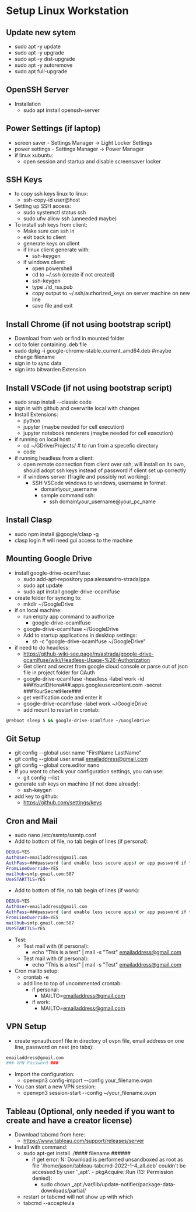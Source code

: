 # Setup Linux Workstation

## Update new sytem

* sudo apt -y update
* sudo apt -y upgrade
* sudo apt -y dist-upgrade
* sudo apt -y autoremove
* sudo apt full-upgrade

## OpenSSH Server

* Installation
  * sudo apt install openssh-server

## Power Settings (if laptop)

* screen saver - Settings Manager -> Light Locker Settings
* power settings - Settings Manager -> Power Manager
* if linux xubuntu:
  * open session and startup and disable screensaver locker

## SSH Keys

* to copy ssh keys linux to linux:
  * ssh-copy-id user@host
* Setting up SSH access:
  * sudo systemctl status ssh
  * sudo ufw allow ssh (unneeded maybe)
* To install ssh keys from client:
  * Make sure can ssh in
  * exit back to client
  * generate keys on client
  * if linux client generate with:
    * ssh-keygen
  * if windows client:
    * open powershell
    * cd to ~/.ssh (create if not created)
    * ssh-keygen
    * type ./id_rsa.pub
    * copy output to ~/.ssh/authorized_keys on server machine on new line
    * save file and exit

## Install Chrome (if not using bootstrap script)

* Download from web or find in mounted folder
* cd to foler containing .deb file
* sudo dpkg -i google-chrome-stable_current_amd64.deb #maybe change filename
* sign in to sync data
* sign into bitwarden Extension

## Install VSCode (if not using bootstrap script)

* sudo snap install --classic code
* sign in with github and overwrite local with changes
* Install Extensions:
  * python
  * jupyter (maybe needed for cell execution)
  * jupyter notebook renderers (maybe needed for cell execution)
* if running on local host:
  * cd ~/GDrive/Projects/ # to run from a specefic directory
  * code
* if running headless from a client:
  * open remote connection from client over ssh, will install on its own, should adopt ssh keys instead of password if client set up correctly
  * if windows server (fragile and possibly not working):
    * SSH VSCode windows to windows, username in format:
      * domain\your_username
      * sample command ssh:
        * ssh domain\your_username@your_pc_name

## Install Clasp

* sudo npm install @google/clasp -g
* clasp login # will need gui access to the machine

## Mounting Google Drive

* install google-drive-ocamlfuse:
  * sudo add-apt-repository ppa:alessandro-strada/ppa
  * sudo apt update
  * sudo apt install google-drive-ocamlfuse
* create folder for syncing to:
  * mkdir ~/GoogleDrive
* if on local machine:
  * run empty app command to authorize
    * google-drive-ocamlfuse
  * google-drive-ocamlfuse ~/GoogleDrive
  * Add to startup applications in desktop settings:
    * sh -c "google-drive-ocamlfuse ~/GoogleDrive"
* if need to do headless:
  * <https://github-wiki-see.page/m/astrada/google-drive-ocamlfuse/wiki/Headless-Usage-%26-Authorization>
  * Get client and secret from google cloud console or parse out of json file in project folder for OAuth
  * google-drive-ocamlfuse -headless -label work -id ###YourIDHere###.apps.googleusercontent.com -secret ###YourSecretHere###
  * get verification code and enter it
  * google-drive-ocamlfuse -label work ~/GoogleDrive
  * add mount to restart in crontab:
  
```bash
@reboot sleep 5 && google-drive-ocamlfuse ~/GoogleDrive
```

## Git Setup

* git config --global user.name "FirstName LastName"
* git config --global user.email emailaddress@gmail.com
* git config --global core.editor nano
* If you want to check your configuration settings, you can use:
  * git config --list
* generate ssh keys on machine (if not done already):
  * ssh-keygen
* add key to github:
  * <https://github.com/settings/keys>

## Cron and Mail

* sudo nano /etc/ssmtp/ssmtp.conf
* Add to bottom of file, no tab begin of lines (if personal):

```bash
DEBUG=YES
AuthUser=emailaddress@gmail.com
AuthPass=###password (and enable less secure apps) or app password if two factor###
FromLineOverride=YES
mailhub=smtp.gmail.com:587
UseSTARTTLS=YES
```

* Add to bottom of file, no tab begin of lines (if work):

```bash
DEBUG=YES
AuthUser=emailaddress@gmail.com
AuthPass=###password (and enable less secure apps) or app password if two factor###
FromLineOverride=YES
mailhub=smtp.gmail.com:587
UseSTARTTLS=YES
```

* Test:
  * Test mail with (if personal):
    * echo "This is a test" | mail -s "Test" emailaddress@gmail.com
  * Test mail with (if personal):
    * echo "This is a test" | mail -s "Test" emailaddress@gmail.com
* Cron mailto setup:
  * crontab -e
  * add line to top of uncommented crontab:
    * if personal:
      * MAILTO=emailaddress@gmail.com
    * if work:
      * MAILTO=emailaddress@gmail.com

## VPN Setup

* create vpnauth.conf file in directory of ovpn file, email address on one line, password on next (no tabs):

```bash
emailaddress@gmail.com
### VPN Password ###
```

* Import the configuration:
  * openvpn3 config-import --config your_filename.ovpn
* You can start a new VPN session:
  * openvpn3 session-start --config ~/your_filename.ovpn

## Tableau (Optional, only needed if you want to create and have a creator license)

* Download tabcmd from here:
  * <https://www.tableau.com/support/releases/server>
* Install with command:
  * sudo apt-get install ./#### filename ######
    * if get error: N: Download is performed unsandboxed as root as file '/home/jason/tableau-tabcmd-2022-1-4_all.deb' couldn't be accessed by user '_apt'. - pkgAcquire::Run (13: Permission denied):
      * sudo chown _apt /var/lib/update-notifier/package-data-downloads/partial/
  * restart or tabcmd will not show up with which
  * tabcmd --accepteula
